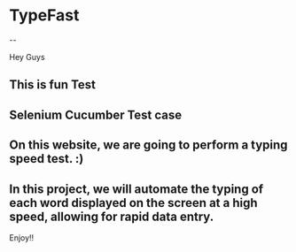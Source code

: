 # TypeFast

--

Hey Guys 

This is fun Test 
--
Selenium Cucumber Test case 
--
On this website, we are going to perform a typing speed test. :)
--
In this project, we will automate the typing of each word displayed on the screen at a high speed, allowing for rapid data entry.
--
Enjoy!!


